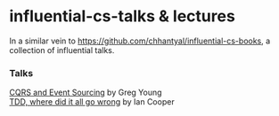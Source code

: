# influential-cs-talks & lectures
In a similar vein to https://github.com/chhantyal/influential-cs-books, a collection of influential talks.



### Talks

[CQRS and Event Sourcing](https://www.youtube.com/watch?v=JHGkaShoyNs) by Greg Young  
[TDD, where did it all go wrong](https://vimeo.com/68375232) by Ian Cooper  
